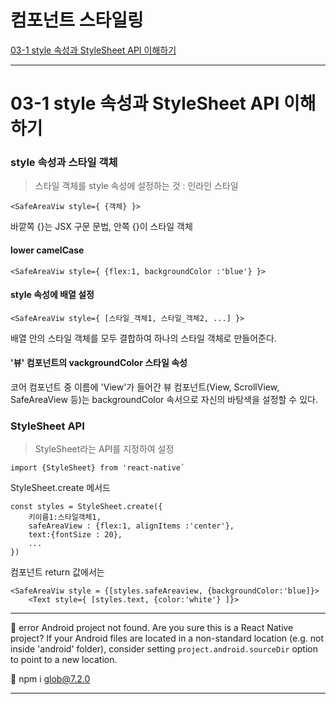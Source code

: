 # 컴포넌트 스타일링

[03-1 style 속성과 StyleSheet API 이해하기](#03-1-style-속성과-stylesheet-api-이해하기)

---

# 03-1 style 속성과 StyleSheet API 이해하기

### style 속성과 스타일 객체

> 스타일 객체를 style 속성에 설정하는 것 : 인라인 스타일

```
<SafeAreaViw style={ {객체} }>
```

바깥쪽 {}는 JSX 구문 문법, 안쪽 {}이 스타일 객체

#### lower camelCase

```
<SafeAreaViw style={ {flex:1, backgroundColor :'blue'} }>
```

#### style 속성에 배열 설정

```
<SafeAreaViw style={ [스타일_객체1, 스타일_객체2, ...] }>
```

배열 안의 스타일 객체를 모두 결합하여 하나의 스타일 객체로 만들어준다.

#### '뷰' 컴포넌트의 vackgroundColor 스타일 속성

코어 컴포넌트 중 이름에 'View'가 들어간 뷰 컴포넌트(View, ScrollView, SafeAreaView 등)는 backgroundColor 속서으로 자신의 바탕색을 설정할 수 있다.

### StyleSheet API

> StyleSheet라는 API를 지정하여 설정

```
import {StyleSheet} from 'react-native`
```

StyleSheet.create 메서드

```
const styles = StyleSheet.create({
    키이름1:스타일객체1,
    safeAreaView : {flex:1, alignItems :'center'},
    text:{fontSize : 20},
    ...
})
```

컴포넌트 return 값에서는

```
<SafeAreaViw style = {[styles.safeAreaview, {backgroundColor:'blue]}>
    <Text style={ [styles.text, {color:'white'} ]}>
```

---
🚨 error Android project not found. Are you sure this is a React Native project? If your Android files are located in a non-standard location (e.g. not inside 'android' folder), consider setting `project.android.sourceDir` option to point to a new location.

🤕 npm i glob@7.2.0

----
